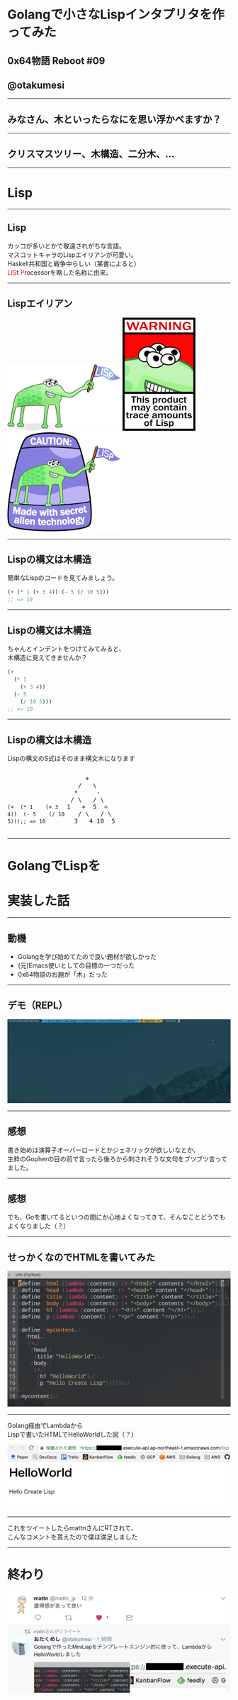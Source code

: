 # Golangで小さなLispインタプリタを作ってみた
## 0x64物語 Reboot \#09
## @otakumesi

---

## みなさん、木といったらなにを思い浮かべますか？

---

## クリスマスツリー、木構造、二分木、...

---

# Lisp

---

## Lisp
カッコが多いとかで敬遠されがちな言語。  
マスコットキャラのLispエイリアンが可愛い。  
Haskell共和国と戦争中らしい（某書によると）  
<font color="red">LIS</font>t <font color="red">P</font>rocessorを略した名称に由来。  

---

## Lispエイリアン

![lispエイリアン_1](./imgs/lisplogo_alien_256.png)
![lispエイリアン_2](./imgs/lisplogo_warning_256.png)
![lispエイリアン_3](./imgs/lisplogo_256.png)

---

## Lispの構文は木構造
簡単なLispのコードを見てみましょう。
```lisp
(+ (* 1 (+ 3 4)) (- 5 (/ 10 5)))
;; => 10
```

---

## Lispの構文は木構造
ちゃんとインデントをつけてみてみると、  
木構造に見えてきませんか？
```lisp
(+
  (* 1
    (+ 3 4))
  (- 5
    (/ 10 5)))
;; => 10
```

---

## Lispの構文は木構造
Lispの構文のS式はそのまま構文木になります

<pre style="width: 130px;display:inline-block;"><code class="lang-lisp hljs"><span class="line">(<span class="hljs-name">+</span></span><span class="line">  (<span class="hljs-name">*</span> <span class="hljs-number">1</span></span><span class="line">    (<span class="hljs-name">+</span> <span class="hljs-number">3</span> <span class="hljs-number">4</span>))</span><span class="line">  (<span class="hljs-name">-</span> <span class="hljs-number">5</span></span><span class="line">    (<span class="hljs-name">/</span> <span class="hljs-number">10</span> <span class="hljs-number">5</span>)))</span><span class="line"><span class="hljs-comment">;; =&gt; 10</span></span></code></pre>

<pre style="width: 130px;display:inline-block;">
     +
   /   \
  *     -
 / \   / \
1   +  5  ÷
   / \   / \
  3   4 10  5
</pre>

---

# GolangでLispを
# 実装した話

---

## 動機

- Golangを学び始めてたので良い題材が欲しかった
- (元)Emacs使いとしての目標の一つだった
- 0x64物語のお題が「木」だった

---

## デモ（REPL）

![lispon](./imgs/lispon.gif)

---

## 感想

書き始めは演算子オーバーロードとかジェネリックが欲しいなとか、  
生粋のGopherの目の前で言ったら後ろから刺されそうな文句をブツブツ言ってました。

---

## 感想

でも、Goを書いてるといつの間にか心地よくなってきて、そんなことどうでもよくなりました（？）

---

## せっかくなのでHTMLを書いてみた
![](./imgs/lisphtml.png)

---

Golang経由でLambdaから  
Lispで書いたHTMLでHelloWorldした図（？）

![](./imgs/helloworld.png)

---

これをツイートしたらmattnさんにRTされて、  
こんなコメントを貰えたので僕は満足しました

---

# 終わり

![](./imgs/daretoku.png)
